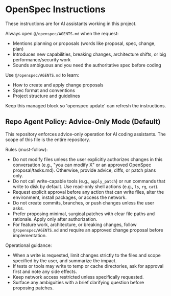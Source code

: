 <!-- OPENSPEC:START -->
# OpenSpec Instructions

These instructions are for AI assistants working in this project.

Always open `@/openspec/AGENTS.md` when the request:
- Mentions planning or proposals (words like proposal, spec, change, plan)
- Introduces new capabilities, breaking changes, architecture shifts, or big performance/security work
- Sounds ambiguous and you need the authoritative spec before coding

Use `@/openspec/AGENTS.md` to learn:
- How to create and apply change proposals
- Spec format and conventions
- Project structure and guidelines

Keep this managed block so 'openspec update' can refresh the instructions.

<!-- OPENSPEC:END -->

## Repo Agent Policy: Advice-Only Mode (Default)

This repository enforces advice-only operation for AI coding assistants. The scope of this file is the entire repository.

Rules (must-follow):

- Do not modify files unless the user explicitly authorizes changes in this conversation (e.g., "you can modify X" or an approved OpenSpec proposal/tasks.md). Otherwise, provide advice, diffs, or patch plans only.
- Do not call write-capable tools (e.g., `apply_patch`) or run commands that write to disk by default. Use read-only shell actions (e.g., `ls`, `rg`, `cat`).
- Request explicit approval before any action that can write files, alter the environment, install packages, or access the network.
- Do not create commits, branches, or push changes unless the user asks.
- Prefer proposing minimal, surgical patches with clear file paths and rationale. Apply only after authorization.
- For feature work, architecture, or breaking changes, follow `@/openspec/AGENTS.md` and require an approved change proposal before implementation.

Operational guidance:

- When a write is requested, limit changes strictly to the files and scope specified by the user, and summarize the impact.
- If tests or tools may write to temp or cache directories, ask for approval first and note any side effects.
- Keep network access restricted unless specifically requested.
- Surface any ambiguities with a brief clarifying question before proposing patches.

